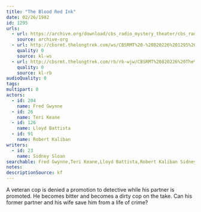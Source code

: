 ```yaml
---
title: "The Blood Red Ink"
date: 02/26/1982
id: 1295
urls: 
  - url: https://archive.org/download/cbs_radio_mystery_theater/cbs_radio_mystery_theater-1251-1300.zip/cbs_radio_mystery_theater-1251-1300%2Fcbsrmt_1295_the_blood_red_ink.mp3
    source: archive-org
  - url: http://cbsrmt.thelongtrek.com/ws/CBSRMT%20-%20820226%201295%20The%20Blood%20Red%20Ink_ws.mp3
    quality: 0
    source: kl-ws
  - url: http://cbsrmt.thelongtrek.com/rb/rb-wjw/CBSRMT%20820226%20The%20Blood%20Red%20Ink_wjw.mp3
    quality: 0
    source: kl-rb
audioQuality: 0
tags: 
multipart: 0
actors:  
  - id: 204
    name: Fred Gwynne  
  - id: 26
    name: Teri Keane  
  - id: 126
    name: Lloyd Battista  
  - id: 91
    name: Robert Kaliban
writers:  
  - id: 23
    name: Sidney Sloan
searchable: Fred Gwynne,Teri Keane,Lloyd Battista,Robert Kaliban Sidney Sloan
notes: 
descriptionSource: kf
---
```

A veteran cop is denied a promotion to detective while his partner is promoted. He becomes bitter and becomes a dirty cop on the take. Can his former partner and his wife save him from a life of crime?